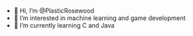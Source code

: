 - 👋 Hi, I’m @PlasticRosewood
- 👀 I’m interested in machine learning and game development
- 🌱 I’m currently learning C and Java


<!---
PlasticRosewood/PlasticRosewood is a ✨ special ✨ repository because its `README.md` (this file) appears on your GitHub profile.
You can click the Preview link to take a look at your changes.
--->
